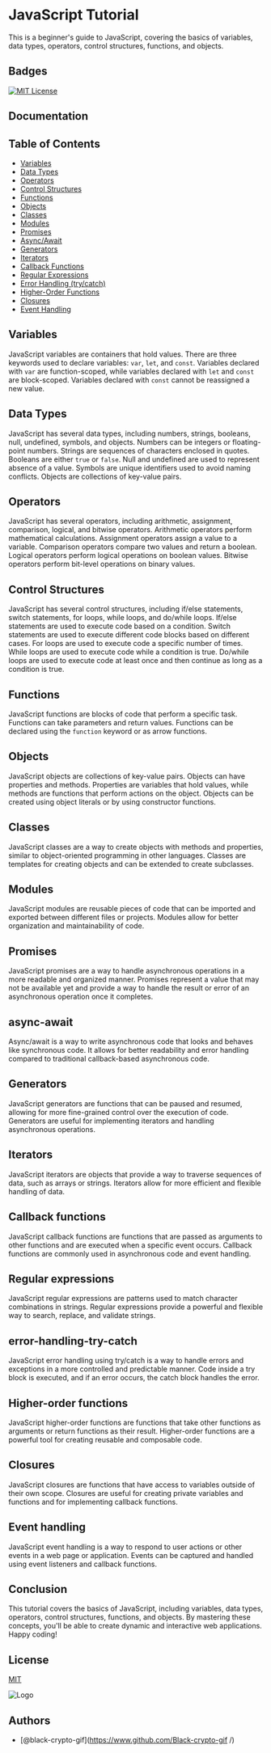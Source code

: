 # JavaScript Tutorial

This is a beginner's guide to JavaScript, covering the basics of variables, data types, operators, control structures, functions, and objects.

## Badges


[![MIT License](https://img.shields.io/badge/License-MIT-green.svg)](https://choosealicense.com/licenses/mit/)



## Documentation

## Table of Contents

- [Variables](#variables)
- [Data Types](#data-types)
- [Operators](#operators)
- [Control Structures](#control-structures)
- [Functions](#functions)
- [Objects](#objects)
- [Classes](#classes)
- [Modules](#modules)
- [Promises](#promises)
- [Async/Await](https://github.com/Black-crypto-gif/javascript-tutorial/blob/Async/Await/README.md)
- [Generators](#generators)
- [Iterators](#iterators)
- [Callback Functions](#callback-functions)
- [Regular Expressions](#regular-expressions)
- [Error Handling (try/catch)](#error-handling-try-catch)
- [Higher-Order Functions](#higher-order-functions)
- [Closures](#closures)
- [Event Handling](#event-handling)


## Variables

JavaScript variables are containers that hold values. There are three keywords used to declare variables: `var`, `let`, and `const`. Variables declared with `var` are function-scoped, while variables declared with `let` and `const` are block-scoped. Variables declared with `const` cannot be reassigned a new value.

## Data Types

JavaScript has several data types, including numbers, strings, booleans, null, undefined, symbols, and objects. Numbers can be integers or floating-point numbers. Strings are sequences of characters enclosed in quotes. Booleans are either `true` or `false`. Null and undefined are used to represent absence of a value. Symbols are unique identifiers used to avoid naming conflicts. Objects are collections of key-value pairs.

## Operators

JavaScript has several operators, including arithmetic, assignment, comparison, logical, and bitwise operators. Arithmetic operators perform mathematical calculations. Assignment operators assign a value to a variable. Comparison operators compare two values and return a boolean. Logical operators perform logical operations on boolean values. Bitwise operators perform bit-level operations on binary values.

## Control Structures

JavaScript has several control structures, including if/else statements, switch statements, for loops, while loops, and do/while loops. If/else statements are used to execute code based on a condition. Switch statements are used to execute different code blocks based on different cases. For loops are used to execute code a specific number of times. While loops are used to execute code while a condition is true. Do/while loops are used to execute code at least once and then continue as long as a condition is true.

## Functions

JavaScript functions are blocks of code that perform a specific task. Functions can take parameters and return values. Functions can be declared using the `function` keyword or as arrow functions.

## Objects

JavaScript objects are collections of key-value pairs. Objects can have properties and methods. Properties are variables that hold values, while methods are functions that perform actions on the object. Objects can be created using object literals or by using constructor functions.

## Classes

JavaScript classes are a way to create objects with methods and properties, similar to object-oriented programming in other languages. Classes are templates for creating objects and can be extended to create subclasses.

## Modules

JavaScript modules are reusable pieces of code that can be imported and exported between different files or projects. Modules allow for better organization and maintainability of code.

## Promises

JavaScript promises are a way to handle asynchronous operations in a more readable and organized manner. Promises represent a value that may not be available yet and provide a way to handle the result or error of an asynchronous operation once it completes.

## async-await

Async/await is a way to write asynchronous code that looks and behaves like synchronous code. It allows for better readability and error handling compared to traditional callback-based asynchronous code.

## Generators

JavaScript generators are functions that can be paused and resumed, allowing for more fine-grained control over the execution of code. Generators are useful for implementing iterators and handling asynchronous operations.

## Iterators

JavaScript iterators are objects that provide a way to traverse sequences of data, such as arrays or strings. Iterators allow for more efficient and flexible handling of data.

## Callback functions

JavaScript callback functions are functions that are passed as arguments to other functions and are executed when a specific event occurs. Callback functions are commonly used in asynchronous code and event handling.

## Regular expressions

JavaScript regular expressions are patterns used to match character combinations in strings. Regular expressions provide a powerful and flexible way to search, replace, and validate strings.

## error-handling-try-catch

JavaScript error handling using try/catch is a way to handle errors and exceptions in a more controlled and predictable manner. Code inside a try block is executed, and if an error occurs, the catch block handles the error.

## Higher-order functions

JavaScript higher-order functions are functions that take other functions as arguments or return functions as their result. Higher-order functions are a powerful tool for creating reusable and composable code.

## Closures

JavaScript closures are functions that have access to variables outside of their own scope. Closures are useful for creating private variables and functions and for implementing callback functions.

## Event handling

JavaScript event handling is a way to respond to user actions or other events in a web page or application. Events can be captured and handled using event listeners and callback functions.

## Conclusion

This tutorial covers the basics of JavaScript, including variables, data types, operators, control structures, functions, and objects. By mastering these concepts, you'll be able to create dynamic and interactive web applications. Happy coding!

## License

[MIT](https://choosealicense.com/licenses/mit/)


![Logo](https://c4.wallpaperflare.com/wallpaper/966/672/905/javascript-minimalism-wallpaper-preview.jpg)


## Authors

- [@black-crypto-gif](https://www.github.com/Black-crypto-gif
/)
